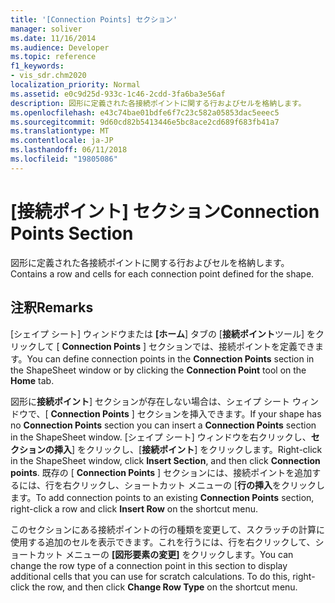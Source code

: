 ```yaml
---
title: '[Connection Points] セクション'
manager: soliver
ms.date: 11/16/2014
ms.audience: Developer
ms.topic: reference
f1_keywords:
- vis_sdr.chm2020
localization_priority: Normal
ms.assetid: e0c9d25d-933c-1c46-2cdd-3fa6ba3e56af
description: 図形に定義された各接続ポイントに関する行およびセルを格納します。
ms.openlocfilehash: e43c74bae01bdfe6f7c23c582a05853dac5eeec5
ms.sourcegitcommit: 9d60cd82b5413446e5bc8ace2cd689f683fb41a7
ms.translationtype: MT
ms.contentlocale: ja-JP
ms.lasthandoff: 06/11/2018
ms.locfileid: "19805086"
---
```

# <a name="connection-points-section"></a><span data-ttu-id="58d5e-103">[接続ポイント] セクション</span><span class="sxs-lookup"><span data-stu-id="58d5e-103">Connection Points Section</span></span>

<span data-ttu-id="58d5e-104">図形に定義された各接続ポイントに関する行およびセルを格納します。</span><span class="sxs-lookup"><span data-stu-id="58d5e-104">Contains a row and cells for each connection point defined for the shape.</span></span>
  
## <a name="remarks"></a><span data-ttu-id="58d5e-105">注釈</span><span class="sxs-lookup"><span data-stu-id="58d5e-105">Remarks</span></span>

<span data-ttu-id="58d5e-106">[シェイプ シート] ウィンドウまたは **[ホーム**] タブの [**接続ポイント**ツール] をクリックして [ **Connection Points** ] セクションでは、接続ポイントを定義できます。</span><span class="sxs-lookup"><span data-stu-id="58d5e-106">You can define connection points in the **Connection Points** section in the ShapeSheet window or by clicking the **Connection Point** tool on the **Home** tab.</span></span> 
  
<span data-ttu-id="58d5e-107">図形に**接続ポイント**] セクションが存在しない場合は、シェイプ シート ウィンドウで、[ **Connection Points** ] セクションを挿入できます。</span><span class="sxs-lookup"><span data-stu-id="58d5e-107">If your shape has no **Connection Points** section you can insert a **Connection Points** section in the ShapeSheet window.</span></span> <span data-ttu-id="58d5e-108">[シェイプ シート] ウィンドウを右クリックし、**セクションの挿入**] をクリックし、[**接続ポイント**] をクリックします。</span><span class="sxs-lookup"><span data-stu-id="58d5e-108">Right-click in the ShapeSheet window, click **Insert Section**, and then click **Connection points**.</span></span> <span data-ttu-id="58d5e-109">既存の [ **Connection Points** ] セクションには、接続ポイントを追加するには、行を右クリックし、ショートカット メニューの [**行の挿入**をクリックします。</span><span class="sxs-lookup"><span data-stu-id="58d5e-109">To add connection points to an existing **Connection Points** section, right-click a row and click **Insert Row** on the shortcut menu.</span></span> 
  
<span data-ttu-id="58d5e-p102">このセクションにある接続ポイントの行の種類を変更して、スクラッチの計算に使用する追加のセルを表示できます。これを行うには、行を右クリックして、ショートカット メニューの **[図形要素の変更]** をクリックします。</span><span class="sxs-lookup"><span data-stu-id="58d5e-p102">You can change the row type of a connection point in this section to display additional cells that you can use for scratch calculations. To do this, right-click the row, and then click **Change Row Type** on the shortcut menu.</span></span> 
  

